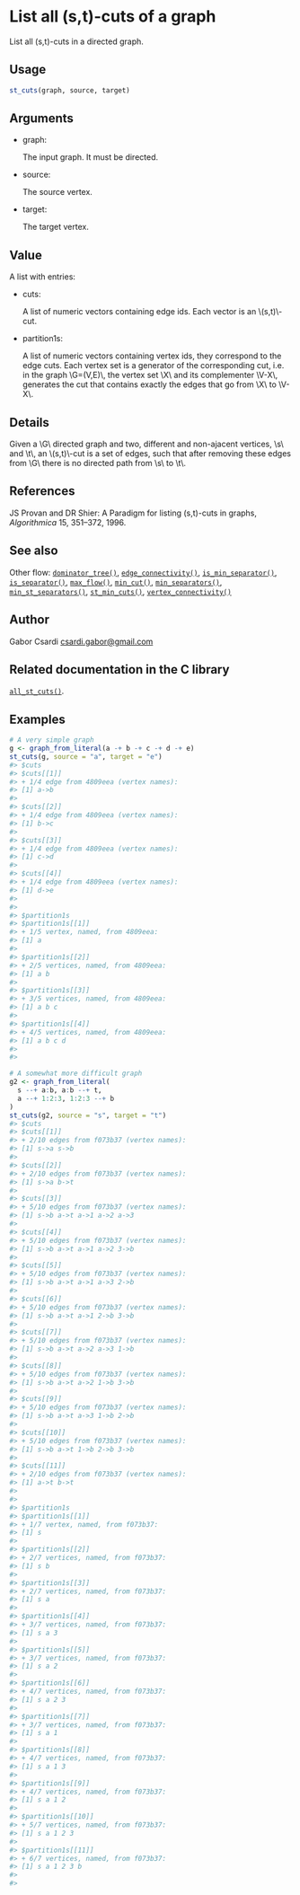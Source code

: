 # List all (s,t)-cuts of a graph

List all (s,t)-cuts in a directed graph.

## Usage

``` r
st_cuts(graph, source, target)
```

## Arguments

- graph:

  The input graph. It must be directed.

- source:

  The source vertex.

- target:

  The target vertex.

## Value

A list with entries:

- cuts:

  A list of numeric vectors containing edge ids. Each vector is an
  \\(s,t)\\-cut.

- partition1s:

  A list of numeric vectors containing vertex ids, they correspond to
  the edge cuts. Each vertex set is a generator of the corresponding
  cut, i.e. in the graph \\G=(V,E)\\, the vertex set \\X\\ and its
  complementer \\V-X\\, generates the cut that contains exactly the
  edges that go from \\X\\ to \\V-X\\.

## Details

Given a \\G\\ directed graph and two, different and non-ajacent
vertices, \\s\\ and \\t\\, an \\(s,t)\\-cut is a set of edges, such that
after removing these edges from \\G\\ there is no directed path from
\\s\\ to \\t\\.

## References

JS Provan and DR Shier: A Paradigm for listing (s,t)-cuts in graphs,
*Algorithmica* 15, 351–372, 1996.

## See also

Other flow:
[`dominator_tree()`](https://r.igraph.org/reference/dominator_tree.md),
[`edge_connectivity()`](https://r.igraph.org/reference/edge_connectivity.md),
[`is_min_separator()`](https://r.igraph.org/reference/is_min_separator.md),
[`is_separator()`](https://r.igraph.org/reference/is_separator.md),
[`max_flow()`](https://r.igraph.org/reference/max_flow.md),
[`min_cut()`](https://r.igraph.org/reference/min_cut.md),
[`min_separators()`](https://r.igraph.org/reference/min_separators.md),
[`min_st_separators()`](https://r.igraph.org/reference/min_st_separators.md),
[`st_min_cuts()`](https://r.igraph.org/reference/st_min_cuts.md),
[`vertex_connectivity()`](https://r.igraph.org/reference/vertex_connectivity.md)

## Author

Gabor Csardi <csardi.gabor@gmail.com>

## Related documentation in the C library

[`all_st_cuts()`](https://igraph.org/c/html/latest/igraph-Flows.html#igraph_all_st_cuts).

## Examples

``` r
# A very simple graph
g <- graph_from_literal(a -+ b -+ c -+ d -+ e)
st_cuts(g, source = "a", target = "e")
#> $cuts
#> $cuts[[1]]
#> + 1/4 edge from 4809eea (vertex names):
#> [1] a->b
#> 
#> $cuts[[2]]
#> + 1/4 edge from 4809eea (vertex names):
#> [1] b->c
#> 
#> $cuts[[3]]
#> + 1/4 edge from 4809eea (vertex names):
#> [1] c->d
#> 
#> $cuts[[4]]
#> + 1/4 edge from 4809eea (vertex names):
#> [1] d->e
#> 
#> 
#> $partition1s
#> $partition1s[[1]]
#> + 1/5 vertex, named, from 4809eea:
#> [1] a
#> 
#> $partition1s[[2]]
#> + 2/5 vertices, named, from 4809eea:
#> [1] a b
#> 
#> $partition1s[[3]]
#> + 3/5 vertices, named, from 4809eea:
#> [1] a b c
#> 
#> $partition1s[[4]]
#> + 4/5 vertices, named, from 4809eea:
#> [1] a b c d
#> 
#> 

# A somewhat more difficult graph
g2 <- graph_from_literal(
  s --+ a:b, a:b --+ t,
  a --+ 1:2:3, 1:2:3 --+ b
)
st_cuts(g2, source = "s", target = "t")
#> $cuts
#> $cuts[[1]]
#> + 2/10 edges from f073b37 (vertex names):
#> [1] s->a s->b
#> 
#> $cuts[[2]]
#> + 2/10 edges from f073b37 (vertex names):
#> [1] s->a b->t
#> 
#> $cuts[[3]]
#> + 5/10 edges from f073b37 (vertex names):
#> [1] s->b a->t a->1 a->2 a->3
#> 
#> $cuts[[4]]
#> + 5/10 edges from f073b37 (vertex names):
#> [1] s->b a->t a->1 a->2 3->b
#> 
#> $cuts[[5]]
#> + 5/10 edges from f073b37 (vertex names):
#> [1] s->b a->t a->1 a->3 2->b
#> 
#> $cuts[[6]]
#> + 5/10 edges from f073b37 (vertex names):
#> [1] s->b a->t a->1 2->b 3->b
#> 
#> $cuts[[7]]
#> + 5/10 edges from f073b37 (vertex names):
#> [1] s->b a->t a->2 a->3 1->b
#> 
#> $cuts[[8]]
#> + 5/10 edges from f073b37 (vertex names):
#> [1] s->b a->t a->2 1->b 3->b
#> 
#> $cuts[[9]]
#> + 5/10 edges from f073b37 (vertex names):
#> [1] s->b a->t a->3 1->b 2->b
#> 
#> $cuts[[10]]
#> + 5/10 edges from f073b37 (vertex names):
#> [1] s->b a->t 1->b 2->b 3->b
#> 
#> $cuts[[11]]
#> + 2/10 edges from f073b37 (vertex names):
#> [1] a->t b->t
#> 
#> 
#> $partition1s
#> $partition1s[[1]]
#> + 1/7 vertex, named, from f073b37:
#> [1] s
#> 
#> $partition1s[[2]]
#> + 2/7 vertices, named, from f073b37:
#> [1] s b
#> 
#> $partition1s[[3]]
#> + 2/7 vertices, named, from f073b37:
#> [1] s a
#> 
#> $partition1s[[4]]
#> + 3/7 vertices, named, from f073b37:
#> [1] s a 3
#> 
#> $partition1s[[5]]
#> + 3/7 vertices, named, from f073b37:
#> [1] s a 2
#> 
#> $partition1s[[6]]
#> + 4/7 vertices, named, from f073b37:
#> [1] s a 2 3
#> 
#> $partition1s[[7]]
#> + 3/7 vertices, named, from f073b37:
#> [1] s a 1
#> 
#> $partition1s[[8]]
#> + 4/7 vertices, named, from f073b37:
#> [1] s a 1 3
#> 
#> $partition1s[[9]]
#> + 4/7 vertices, named, from f073b37:
#> [1] s a 1 2
#> 
#> $partition1s[[10]]
#> + 5/7 vertices, named, from f073b37:
#> [1] s a 1 2 3
#> 
#> $partition1s[[11]]
#> + 6/7 vertices, named, from f073b37:
#> [1] s a 1 2 3 b
#> 
#> 
```
